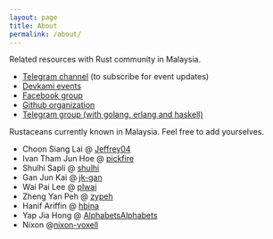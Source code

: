 ```yaml
---
layout: page
title: About
permalink: /about/
---
```


Related resources with Rust community in Malaysia.

- [Telegram channel][telegram-channel] (to subscribe for event updates)
- [Devkami events][devkami]
- [Facebook group][facebook]
- [Github organization][github]
- [Telegram group (with golang, erlang and haskell)][telegram]

[telegram-channel]: https://t.me/+dF46Fly4A_BjOTJl
[devkami]:  https://devkami.com/page/meetups/
[facebook]: https://www.facebook.com/groups/1876280775927500/
[github]:   https://github.com/rust-malaysia
[telegram]: https://t.me/golangmalaysia

Rustaceans currently known in Malaysia. Feel free to add yourselves.

- Choon Siang Lai @ [Jeffrey04](https://github.com/Jeffrey04)
- Ivan Tham Jun Hoe @ [pickfire](https://github.com/pickfire)
- Shulhi Sapli @ [shulhi](https://github.com/shulhi)
- Gan Jun Kai @ [jk-gan](https://github.com/jk-gan)
- Wai Pai Lee @ [plwai](https://github.com/plwai)
- Zheng Yan Peh @ [zypeh](https://github.com/zypeh)
- Hanif Ariffin @ [hbina](https://github.com/hbina)
- Yap Jia Hong @ [AlphabetsAlphabets](https://github.com/AlphabetsAlphabets)
- Nixon @[nixon-voxell](https://github.com/nixon-voxell)
